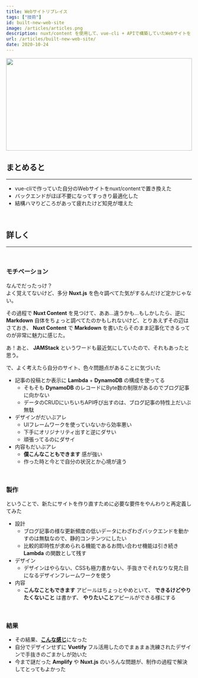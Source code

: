 ```yaml
---
title: Webサイトリプレイス
tags: ["技術"]
id: built-new-web-site
image: /articles/articles.png
description: nuxt/content を使用して、vue-cli + APIで構築していたWebサイトをリプレイスした
url: /articles/built-new-web-site/
date: 2020-10-24
---
```


<img src="/articles/articles.png" style="height:250px;width:100%;object-fit:cover">

## まとめると

***

- vue-cliで作っていた自分のWebサイトをnuxt/contentで置き換えた
- バックエンドがほぼ不要になってすっきり最適化した
- 結構ハマりどころがあって疲れたけど知見が増えた

<br>

## 詳しく

***

<br>

### モチベーション

なんでだったっけ？  
よく覚えてないけど、多分 **Nuxt.js** を色々調べてた気がするんだけど定かじゃない。  
  
その過程で **Nuxt Content** を見つけて、ああ...違うかも...もしかしたら、逆に **Markdown** 自体をちょっと調べてたのかもしれないけど、とりあえずその辺はさておき、 **Nuxt Content** で **Markdown** を書いたらそのまま記事化できるってのが非常に魅力に感じた。  
  
あ！あと、 **JAMStack** というワードも最近気にしていたので、それもあったと思う。
  
で、よく考えたら自分のサイト、色々問題点があることに気づいた

- 記事の投稿とか表示に **Lambda** + **DynamoDB** の構成を使ってる
  - そもそも **DynamoDB** のレコードにByte数の制限があるのでブログ記事に向かない
  - データのCRUDにいちいちAPI呼び出すのは、ブログ記事の特性上だいぶ無駄
- デザインがだいぶアレ
  - UIフレームワークを使っていないから効率悪い
  - 下手にオリジナリティ出すと逆にダサい
  - 頑張ってるのにダサイ
- 内容もだいぶアレ
  - **僕こんなこともできます** 感が強い
  - 作った時と今とで自分の状況とか心境が違う

<br>

### 製作

ということで、新たにサイトを作り直すために必要な要件をやんわりと再定義してみた

- 設計
  - ブログ記事の様な更新頻度の低いデータにわざわざバックエンドを動かすのは無駄なので、静的コンテンツにしたい
  - 比較的即時性が求められる機能であるお問い合わせ機能は引き続き **Lambda** の関数として残す
- デザイン
  - デザインはやらない、CSSも極力書かない、手抜きでそれなりな見た目になるデザインフレームワークを使う
- 内容
  - **こんなこともできます** アピールはちょっとやめといて、 **できるけどやりたくないこと** は書かず、 **やりたいこと**アピールができる様にする

<br>

### 結果

- その結果、[**こんな感じ**](/works/mysite)になった
- 自分でデザインせずに **Vuetify** フル活用したのでまぁまぁ洗練されたデザインで手抜きのごまかしが効いた
- 今まで謎だった **Amplify** や **Nuxt.js** のいろんな問題が、制作の過程で解決してとってもよかった
